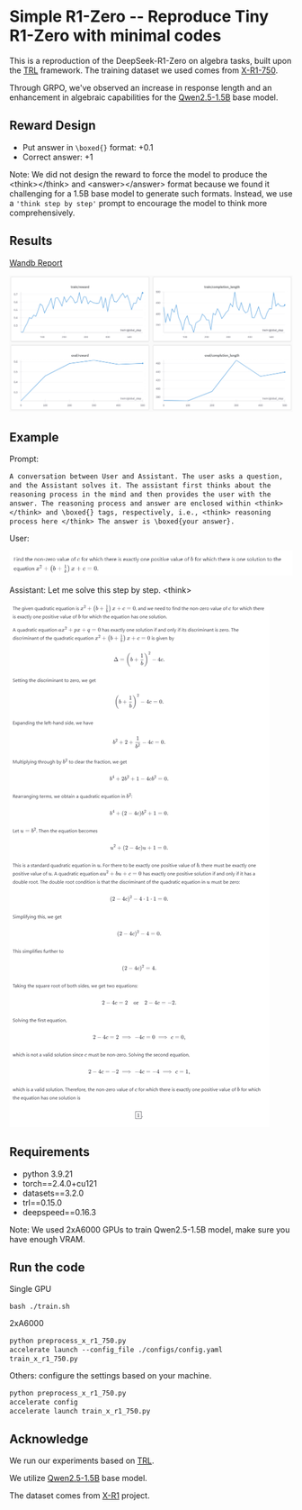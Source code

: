 # Simple R1-Zero -- Reproduce Tiny R1-Zero with minimal codes

This is a reproduction of the DeepSeek-R1-Zero on algebra tasks, built upon the [TRL](https://huggingface.co/docs/trl/index) framework. The training dataset we used comes from [X-R1-750](https://huggingface.co/datasets/xiaodongguaAIGC/X-R1-750).

Through GRPO, we've observed an increase in response length and an enhancement in algebraic capabilities for the [Qwen2.5-1.5B](https://huggingface.co/Qwen/Qwen2.5-1.5B) base model.

## Reward Design

- Put answer in `\boxed{}` format: +0.1
- Correct answer: +1

Note: We did not design the reward to force the model to produce the \<think>\</think> and \<answer>\</answer> format because we found it challenging for a 1.5B base model to generate such formats. Instead, we use a `'think step by step'` prompt to encourage the model to think more comprehensively.

## Results

[Wandb Report](https://api.wandb.ai/links/koala1230/yvxvt7se)

![results](./figs/results.png)

## Example

Prompt:

```
A conversation between User and Assistant. The user asks a question, and the Assistant solves it. The assistant first thinks about the reasoning process in the mind and then provides the user with the answer. The reasoning process and answer are enclosed within <think> </think> and \boxed{} tags, respectively, i.e., <think> reasoning process here </think> The answer is \boxed{your answer}.
```

User:

![user](./figs/user.png)

Assistant: Let me solve this step by step. \<think>

![assistant](./figs/assistant.png)

## Requirements

- python 3.9.21
- torch==2.4.0+cu121
- datasets==3.2.0
- trl==0.15.0
- deepspeed==0.16.3

Note: We used 2xA6000 GPUs to train Qwen2.5-1.5B model, make sure you have enough VRAM.

## Run the code

Single GPU

```
bash ./train.sh
```

2xA6000

```
python preprocess_x_r1_750.py
accelerate launch --config_file ./configs/config.yaml train_x_r1_750.py
```

Others: configure the settings based on your machine.

```
python preprocess_x_r1_750.py
accelerate config
accelerate launch train_x_r1_750.py
```

## Acknowledge

We run our experiments based on [TRL](https://huggingface.co/docs/trl/index).

We utilize [Qwen2.5-1.5B](https://github.com/QwenLM/Qwen2.5) base model.

The dataset comes from [X-R1](https://github.com/dhcode-cpp/X-R1) project.